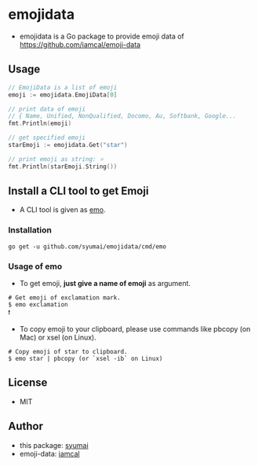# emojidata

* emojidata is a Go package to provide emoji data of https://github.com/iamcal/emoji-data

## Usage

```go
// EmojiData is a list of emoji
emoji := emojidata.EmojiData[0]

// print data of emoji
// { Name, Unified, NonQualified, Docomo, Au, Softbank, Google...
fmt.Println(emoji)

// get specified emoji
starEmoji := emojidata.Get("star")

// print emoji as string: ⭐
fmt.Println(starEmoji.String())
```

## Install a CLI tool to get Emoji

* A CLI tool is given as [emo](https://github.com/syumai/emojidata/blob/master/cmd/emo).

### Installation

```
go get -u github.com/syumai/emojidata/cmd/emo
```

### Usage of emo

* To get emoji, **just give a name of emoji** as argument.

```
# Get emoji of exclamation mark.
$ emo exclamation
❗
```

* To copy emoji to your clipboard, please use commands like pbcopy (on Mac) or xsel (on Linux).

```
# Copy emoji of star to clipboard.
$ emo star | pbcopy (or `xsel -ib` on Linux)
```

## License

* MIT

## Author

* this package: [syumai](https://github.com/syumai)
* emoji-data: [iamcal](https://github.com/iamcal)
